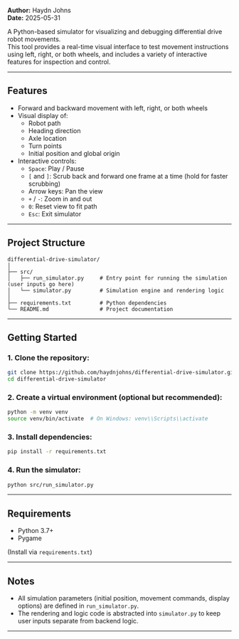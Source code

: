 **Author:** Haydn Johns  
**Date:** 2025-05-31

A Python-based simulator for visualizing and debugging differential drive robot movements.  
This tool provides a real-time visual interface to test movement instructions using left, right, or both wheels, and includes a variety of interactive features for inspection and control.

---

## Features

- Forward and backward movement with left, right, or both wheels
- Visual display of:
  - Robot path
  - Heading direction
  - Axle location
  - Turn points
  - Initial position and global origin
- Interactive controls:
  - `Space`: Play / Pause
  - `[` and `]`: Scrub back and forward one frame at a time (hold for faster scrubbing)
  - Arrow keys: Pan the view
  - `+` / `-`: Zoom in and out
  - `0`: Reset view to fit path
  - `Esc`: Exit simulator

---

## Project Structure

```
differential-drive-simulator/
│
├── src/
│   ├── run_simulator.py     # Entry point for running the simulation (user inputs go here)
│   └── simulator.py         # Simulation engine and rendering logic
│
├── requirements.txt         # Python dependencies
└── README.md                # Project documentation
```

---

## Getting Started

### 1. Clone the repository:

```bash
git clone https://github.com/haydnjohns/differential-drive-simulator.git
cd differential-drive-simulator
```

### 2. Create a virtual environment (optional but recommended):

```bash
python -m venv venv
source venv/bin/activate  # On Windows: venv\\Scripts\\activate
```

### 3. Install dependencies:

```bash
pip install -r requirements.txt
```

### 4. Run the simulator:

```bash
python src/run_simulator.py
```

---

## Requirements

- Python 3.7+
- Pygame

(Install via `requirements.txt`)

---

## Notes

- All simulation parameters (initial position, movement commands, display options) are defined in `run_simulator.py`.
- The rendering and logic code is abstracted into `simulator.py` to keep user inputs separate from backend logic.

---
